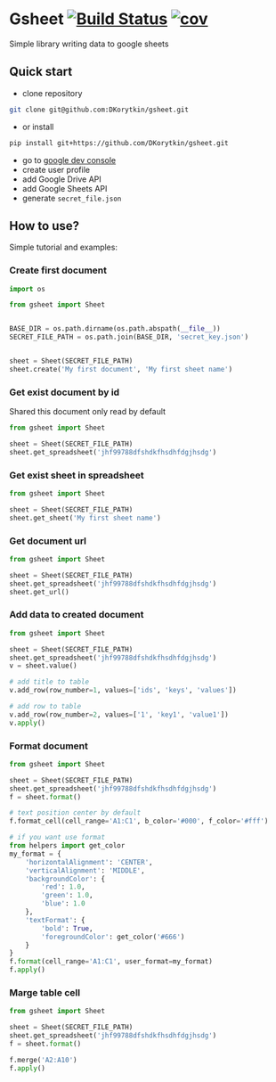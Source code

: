 # Gsheet [![Build Status](https://travis-ci.org/DKorytkin/gsheet.svg?branch=master)](https://travis-ci.org/DKorytkin/gsheet) [![cov](https://codecov.io/gh/DKorytkin/gsheet/branch/master/graph/badge.svg)](https://travis-ci.org/DKorytkin/gsheet)

Simple library writing data to google sheets


## Quick start 

- clone repository
```bash
git clone git@github.com:DKorytkin/gsheet.git
```
- or install 
```bash
pip install git+https://github.com/DKorytkin/gsheet.git
```
- go to [google dev console](https://console.developers.google.com/apis/)
- create user profile
- add Google Drive API
- add Google Sheets API
- generate `secret_file.json`

## How to use?
Simple tutorial and examples:

### Create first document
```python
import os

from gsheet import Sheet


BASE_DIR = os.path.dirname(os.path.abspath(__file__))
SECRET_FILE_PATH = os.path.join(BASE_DIR, 'secret_key.json')


sheet = Sheet(SECRET_FILE_PATH)
sheet.create('My first document', 'My first sheet name')

```

### Get exist document by id

Shared this document only read by default
```python
from gsheet import Sheet

sheet = Sheet(SECRET_FILE_PATH)
sheet.get_spreadsheet('jhf99788dfshdkfhsdhfdgjhsdg')
```

### Get exist sheet in spreadsheet
```python
from gsheet import Sheet

sheet = Sheet(SECRET_FILE_PATH)
sheet.get_sheet('My first sheet name')
```

### Get document url
```python
from gsheet import Sheet

sheet = Sheet(SECRET_FILE_PATH)
sheet.get_spreadsheet('jhf99788dfshdkfhsdhfdgjhsdg')
sheet.get_url()
```

### Add data to created document
```python
from gsheet import Sheet

sheet = Sheet(SECRET_FILE_PATH)
sheet.get_spreadsheet('jhf99788dfshdkfhsdhfdgjhsdg')
v = sheet.value()

# add title to table
v.add_row(row_number=1, values=['ids', 'keys', 'values'])

# add row to table
v.add_row(row_number=2, values=['1', 'key1', 'value1'])
v.apply()
```

### Format document
```python
from gsheet import Sheet

sheet = Sheet(SECRET_FILE_PATH)
sheet.get_spreadsheet('jhf99788dfshdkfhsdhfdgjhsdg')
f = sheet.format()

# text position center by default
f.format_cell(cell_range='A1:C1', b_color='#000', f_color='#fff')

# if you want use format
from helpers import get_color
my_format = {
    'horizontalAlignment': 'CENTER',
    'verticalAlignment': 'MIDDLE',
    'backgroundColor': {
        'red': 1.0,
        'green': 1.0,
        'blue': 1.0
    },
    'textFormat': {
        'bold': True,
        'foregroundColor': get_color('#666')
    }
}
f.format(cell_range='A1:C1', user_format=my_format)
f.apply()
```

### Marge table cell
```python
from gsheet import Sheet

sheet = Sheet(SECRET_FILE_PATH)
sheet.get_spreadsheet('jhf99788dfshdkfhsdhfdgjhsdg')
f = sheet.format()

f.merge('A2:A10')
f.apply()
```